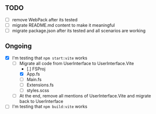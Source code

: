 ## TODO

- [ ] remove WebPack after its tested
- [ ] migrate README.md content to make it meaningful
- [ ] migrate package.json after its tested and all scenarios are working

## Ongoing

- [x] I'm testing that `npm start:vite` works
  - [ ] Migrate all code from UserInterface to UserInterface.Vite
    - [.] FSProj
    - [x] App.fs
    - [ ] Main.fs
    - [ ] Extensions.fs
    - [ ] styles.scss
  - [ ] At the end, remove all mentions of UserInterface.Vite and migrate back to UserInterface
- [ ] I'm testing that `npm build:vite` works
